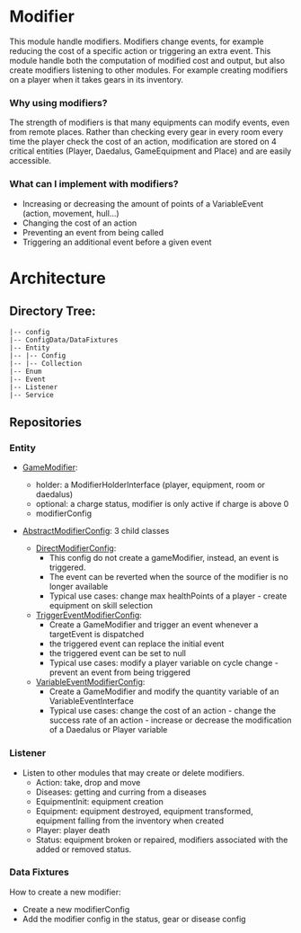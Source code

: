 # Modifier
This module handle modifiers.
Modifiers change events, for example reducing the cost of a specific action or triggering an extra event.
This module handle both the computation of modified cost and output,
but also create modifiers listening to other modules.
For example creating modifiers on a player when it takes gears in its inventory.

### Why using modifiers?

The strength of modifiers is that many equipments can modify events, even from remote places.
Rather than checking every gear in every room every time the player check the cost of an action, modification are stored on 4 critical entities (Player, Daedalus, GameEquipment and Place) and are easily accessible.

### What can I implement with modifiers?

- Increasing or decreasing the amount of points of a VariableEvent (action, movement, hull...)
- Changing the cost of an action
- Preventing an event from being called
- Triggering an additional event before a given event

# Architecture 

## Directory Tree:
    |-- config
    |-- ConfigData/DataFixtures
    |-- Entity
    |-- |-- Config
    |-- |-- Collection
    |-- Enum
    |-- Event
    |-- Listener
    |-- Service

## Repositories

### Entity
- [GameModifier](./Entity/GameModifier.php):
  - holder: a ModifierHolderInterface (player, equipment, room or daedalus)
  - optional: a charge status, modifier is only active if charge is above 0
  - modifierConfig
  
- [AbstractModifierConfig](./Entity/Config/AbstractModifierConfig.php): 3 child classes
  - [DirectModifierConfig](./Entity/Config/DirectModifierConfig.php):
    - This config do not create a gameModifier, instead, an event is triggered.
    - The event can be reverted when the source of the modifier is no longer available
    - Typical use cases: change max healthPoints of a player - create equipment on skill selection
  - [TriggerEventModifierConfig](./Entity/Config/TriggerEventModifierConfig.php):
    - Create a GameModifier and trigger an event whenever a targetEvent is dispatched
    - the triggered event can replace the initial event
    - the triggered event can be set to null
    - Typical use cases: modify a player variable on cycle change - prevent an event from being triggered
  - [VariableEventModifierConfig](./Entity/Config/VariableEventModifierConfig.php):
    - Create a GameModifier and modify the quantity variable of an VariableEventInterface
    - Typical use cases: change the cost of an action - change the success rate of an action - increase or decrease the modification of a Daedalus or Player variable


### Listener
- Listen to other modules that may create or delete modifiers.
  - Action: take, drop and move
  - Diseases: getting and curring from a diseases
  - EquipmentInit: equipment creation
  - Equipment: equipment destroyed, equipment transformed, equipment falling from the inventory when created
  - Player: player death
  - Status: equipment broken or repaired, modifiers associated with the added or removed status.


### Data Fixtures
How to create a new modifier: 
- Create a new modifierConfig 
- Add the modifier config in the status, gear or disease config


